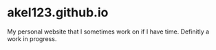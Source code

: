 # akel123.github.io

My personal website that I sometimes work on if I have time. Definitly a work in progress.
